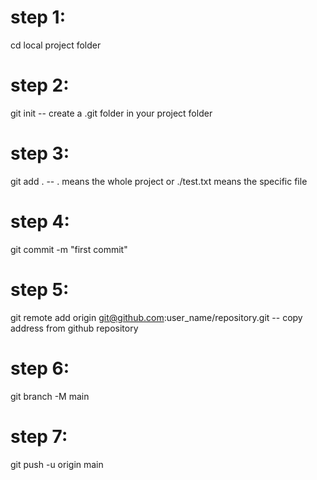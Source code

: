 # step 1:
cd local project folder
# step 2:
git init 
-- create a .git folder in your project folder
# step 3:
git add . 
-- . means the whole project or ./test.txt means the specific file
# step 4:
git commit -m "first commit"
# step 5:
git remote add origin git@github.com:user_name/repository.git 
-- copy address from github repository
# step 6:
git branch -M main
# step 7:
git push -u origin main
